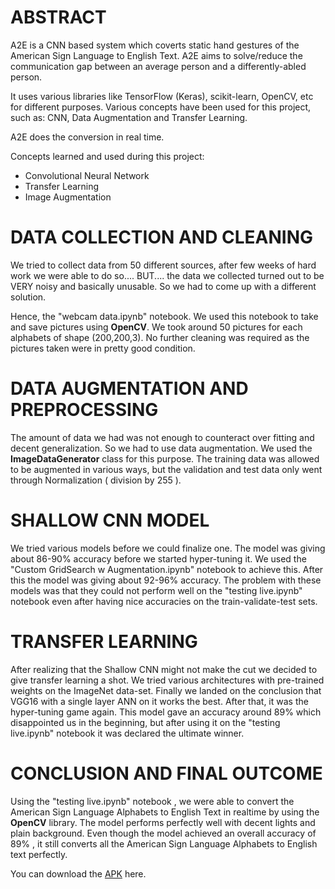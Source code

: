 <h1>ABSTRACT</h1>

A2E is a CNN based system which coverts static hand gestures of the American Sign Language to English Text. A2E aims to solve/reduce the communication gap between an average person and a differently-abled person.

It uses various libraries like TensorFlow (Keras), scikit-learn, OpenCV, etc for different purposes. Various concepts have been used for this project, such as: CNN, Data Augmentation and Transfer Learning.

A2E does the conversion in real time.

Concepts learned and used during this project:
<ul>
<li>Convolutional Neural Network
<li>Transfer Learning
<li>Image Augmentation
</ul>

<h1>DATA COLLECTION AND CLEANING</h1>

We tried to collect data from 50 different sources, after few weeks of hard work we were able to do so.... BUT.... the data we collected turned out to be VERY noisy and basically unusable. So we had to come up with a different solution.

Hence, the "webcam data.ipynb" notebook. We used this notebook to take and save pictures using <b>OpenCV</b>. We took around 50 pictures for each alphabets of shape (200,200,3). No further cleaning was required as the pictures taken were in pretty good condition.

<h1>DATA AUGMENTATION AND PREPROCESSING</h1>

The amount of data we had was not enough to counteract over fitting and decent generalization. So we had to use data augmentation. We used the <b>ImageDataGenerator</b> class for this purpose. The training data was allowed to be augmented in various ways, but the validation and test data only went through Normalization ( division by 255 ).

<h1>SHALLOW CNN MODEL</h1>

We tried various models before we could finalize one. The model was giving about 86-90% accuracy before we started hyper-tuning it. We used the "Custom GridSearch w Augmentation.ipynb" notebook to achieve this. After this the model was giving about 92-96% accuracy. The problem with these models was that they could not perform well on the "testing live.ipynb" notebook even after having nice accuracies on the train-validate-test sets.

<h1>TRANSFER LEARNING</h1>

After realizing that the Shallow CNN might not make the cut we decided to give transfer learning a shot. We tried various architectures with pre-trained weights on the ImageNet data-set. Finally we landed on the conclusion that VGG16 with a single layer ANN on it works the best. After that, it was the hyper-tuning game again. This model gave an accuracy around 89% which disappointed us in the beginning, but after using it on the "testing live.ipynb" notebook it was declared the ultimate winner.

<h1>CONCLUSION AND FINAL OUTCOME</h1>

Using the "testing live.ipynb" notebook , we were able to convert the American Sign Language Alphabets to English Text in realtime by using the <b>OpenCV</b> library. The model performs perfectly well with decent lights and plain background. Even though the model achieved an overall accuracy of 89% , it still converts all the American Sign Language Alphabets to English text perfectly. 


You can download the <a href="https://github.com/rushilrai/A2E">APK</a> here.
